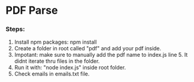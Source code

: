 # PDF Parse

### Steps:

1. Install npm packages: npm install
2. Create a folder in root called "pdf" and add your pdf inside.
4. Impotant: make sure to manually add the pdf name to index.js line 5. It didnt iterate thru files in the folder.
3. Run it with: "node index.js" inside root folder.
5. Check emails in emails.txt file.
